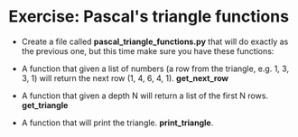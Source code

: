 # Exercise: Pascal's triangle functions

* Create a file called **pascal_triangle_functions.py** that will do exactly as the previous one, but this time make sure you have these functions:

* A function that given a list of numbers (a row from the triangle, e.g. 1, 3, 3, 1) will return the next row (1, 4, 6, 4, 1). **get_next_row**
* A function that given a depth N will return a list of the first N rows. **get_triangle**
* A function that will print the triangle. **print_triangle**.



